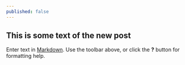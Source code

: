 ```yaml
---
published: false
---
```


## This is some text of the new post 

Enter text in [Markdown](http://daringfireball.net/projects/markdown/). Use the toolbar above, or click the **?** button for formatting help.